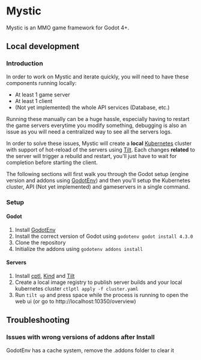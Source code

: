 # Mystic

Mystic is an MMO game framework for Godot 4+.

## Local development

### Introduction

In order to work on Mystic and iterate quickly, you will need to have these components running locally:

- At least 1 game server
- At least 1 client
- (Not yet implemented) the whole API services (Database, etc.)

Running these manually can be a huge hassle, especially having to restart the game servers everytime you modify something, debugging is also an issue as you will need a centralized way to see all the servers logs.

In order to solve these issues, Mystic will create a **local** [Kubernetes](https://kubernetes.io/) cluster with support of hot-reload of the servers using [Tilt](https://docs.tilt.dev). Each changes **related** to the server will trigger a rebuild and restart, you'll just have to wait for completion before starting the client.

The following sections will first walk you through the Godot setup (engine version and addons using [GodotEnv](https://github.com/chickensoft-games/GodotEnv/)) and then you'll setup the Kubernetes cluster, API (Not yet implemented) and gameservers in a single command.

### Setup

#### Godot

1. Install [GodotEnv](https://github.com/chickensoft-games/GodotEnv/)
2. Install the correct version of Godot using `godotenv godot install 4.3.0`
3. Clone the repository
4. Initialize the addons using `godotenv addons install`

#### Servers

1. Install [cptl](https://github.com/tilt-dev/ctlptl), [Kind](https://kind.sigs.k8s.io) and [Tilt](https://docs.tilt.dev/)
2. Create a local image registry to publish server builds and your local kubernetes cluster `ctlptl apply -f cluster.yaml`
3. Run `tilt up` and press space while the process is running to open the web ui (or go to http://localhost:10350/overview)

## Troubleshooting

### Issues with wrong versions of addons after Install

GodotEnv has a cache system, remove the .addons folder to clear it
